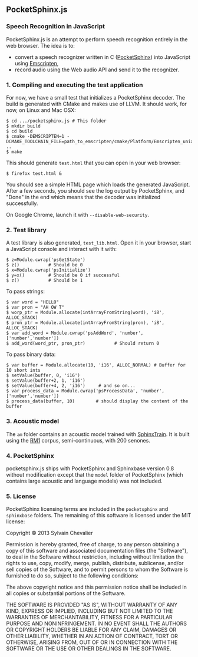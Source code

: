 PocketSphinx.js
---------------
### Speech Recognition in JavaScript

PocketSphinx.js is an attempt to perform speech recognition entirely in the web browser. The idea is to:

* convert a speech recognizer written in C ([PocketSphinx](http://cmusphinx.sourceforge.net/)) into JavaScript using [Emscripten](https://github.com/kripken/emscripten),
* record audio using the Web audio API and send it to the recognizer.


### 1. Compiling and executing the test application

For now, we have a small test that initializes a PocketSphinx decoder. The build is generated with CMake and makes use of LLVM. It should work, for now, on Linux and Mac OSX:

    $ cd .../pocketsphinx.js # This folder
    $ mkdir build
    $ cd build
    $ cmake -DEMSCRIPTEN=1 -DCMAKE_TOOLCHAIN_FILE=path_to_emscripten/cmake/Platform/Emscripten_unix.cmake ..
    $ make

This should generate `test.html` that you can open in your web browser:

    $ firefox test.html &

You should see a simple HTML page which loads the generated JavaScript. After a few seconds, you should see the log output by PocketSphinx, and "Done" in the end which means that the decoder was initialized successfully.

On Google Chrome, launch it with `--disable-web-security`.

### 2. Test library

A test library is also generated, `test_lib.html`. Open it in your browser, start a JavaScript console and interact with it with:

    $ z=Module.cwrap('psGetState') 
    $ z()           # Should be 0
    $ x=Module.cwrap('psInitialize')
    $ y=x()         # Should be 0 if successful
    $ z()           # Should be 1

To pass strings:

    $ var word = "HELLO"
    $ var pron = "AH OW T"
    $ worp_ptr = Module.allocate(intArrayFromString(word), 'i8', ALLOC_STACK)
    $ pron_ptr = Module.allocate(intArrayFromString(pron), 'i8', ALLOC_STACK)
    $ var add_word = Module.cwrap('psAddWord', 'number', ['number','number'])
    $ add_word(word_ptr, pron_ptr)           # Should return 0


To pass binary data:

    $ var buffer = Module.allocate(10, 'i16', ALLOC_NORMAL) # Buffer for 10 short ints
    $ setValue(buffer, 0, 'i16')
    $ setValue(buffer+2, 1, 'i16')
    $ setValue(buffer+4, 2, 'i16')     # and so on...
    $ var process_data = Module.cwrap('psProcessData', 'number', ['number','number'])
    $ process_data(buffer, 10)        # should display the content of the buffer


### 3. Acoustic model

The `am` folder contains an acoustic model trained with [SphinxTrain](http://cmusphinx.sourceforge.net/wiki/tutorialam). It is built using the [RM1](http://www.speech.cs.cmu.edu/databases/rm1/index.html) corpus, semi-continuous, with 200 senones.

### 4. PocketSphinx

pocketsphinx.js ships with PocketSphinx and Sphinxbase version 0.8 without modification except that the `model` folder of PocketSphinx (which contains large acoustic and language models) was not included.

### 5. License

PocketSphinx licensing terms are included in the `pocketsphinx` and `sphinxbase` folders. The remaining of this software is licensed under the MIT license:

Copyright © 2013 Sylvain Chevalier

Permission is hereby granted, free of charge, to any person obtaining a copy of this software and associated documentation files (the "Software"), to deal in the Software without restriction, including without limitation the rights to use, copy, modify, merge, publish, distribute, sublicense, and/or sell copies of the Software, and to permit persons to whom the Software is furnished to do so, subject to the following conditions:

The above copyright notice and this permission notice shall be included in all copies or substantial portions of the Software.

THE SOFTWARE IS PROVIDED "AS IS", WITHOUT WARRANTY OF ANY KIND, EXPRESS OR IMPLIED, INCLUDING BUT NOT LIMITED TO THE WARRANTIES OF MERCHANTABILITY, FITNESS FOR A PARTICULAR PURPOSE AND NONINFRINGEMENT. IN NO EVENT SHALL THE AUTHORS OR COPYRIGHT HOLDERS BE LIABLE FOR ANY CLAIM, DAMAGES OR OTHER LIABILITY, WHETHER IN AN ACTION OF CONTRACT, TORT OR OTHERWISE, ARISING FROM, OUT OF OR IN CONNECTION WITH THE SOFTWARE OR THE USE OR OTHER DEALINGS IN THE SOFTWARE.
